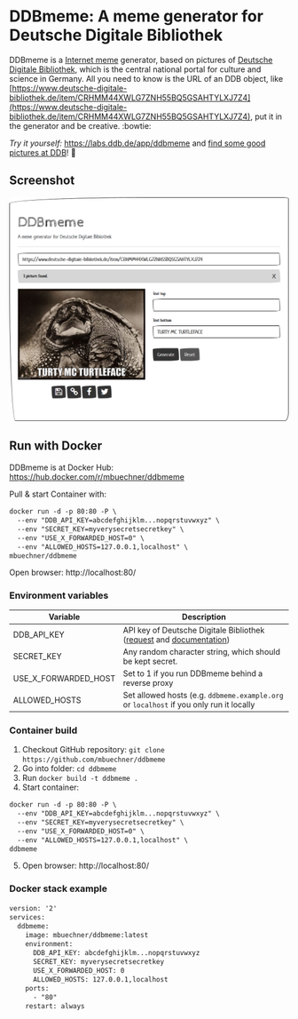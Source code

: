 # DDBmeme: A meme generator for Deutsche Digitale Bibliothek

DDBmeme is a [Internet meme](https://en.wikipedia.org/wiki/Internet_meme) generator, based on pictures of [Deutsche Digitale Bibliothek](https://www.deutsche-digitale-bibliothek.de), which is the central national portal for culture and science in Germany. All you need to know is the URL of an DDB object, like [https://www.deutsche-digitale-bibliothek.de/item/CRHMM44XWLG7ZNH55BQ5GSAHTYLXJ7Z4](https://www.deutsche-digitale-bibliothek.de/item/CRHMM44XWLG7ZNH55BQ5GSAHTYLXJ7Z4), put it in the generator and be creative. :bowtie:

*Try it yourself:* https://labs.ddb.de/app/ddbmeme and [find some good pictures at DDB](https://www.deutsche-digitale-bibliothek.de/searchresults?isThumbnailFiltered=true&query=Klaus+Kinski&viewType=grid&rows=1000&offset=0)! :eyes:

## Screenshot
![Screenshot of DDBmeme](https://github.com/mbuechner/ddbmeme/blob/master/DDBmeme.png "DDBmeme")

## Run with Docker
DDBmeme is at Docker Hub: https://hub.docker.com/r/mbuechner/ddbmeme

Pull & start Container with: 
```
docker run -d -p 80:80 -P \
  --env "DDB_API_KEY=abcdefghijklm...nopqrstuvwxyz" \
  --env "SECRET_KEY=myverysecretsecretkey" \
  --env "USE_X_FORWARDED_HOST=0" \
  --env "ALLOWED_HOSTS=127.0.0.1,localhost" \
mbuechner/ddbmeme
```
Open browser: http://localhost:80/

### Environment variables
| Variable             | Description                                                                                                                                                                    |
|----------------------|--------------------------------------------------------------------------------------------------------------------------------------------------------------------------------|
| DDB_API_KEY          | API key of Deutsche Digitale Bibliothek ([request](https://www.deutsche-digitale-bibliothek.de/user/apikey) and [documentation](https://api.deutsche-digitale-bibliothek.de/)) |
| SECRET_KEY           | Any random character string, which should be kept secret.                                                                                                                       |
| USE_X_FORWARDED_HOST | Set to 1 if you run DDBmeme behind a reverse proxy                                                                                                                             |
| ALLOWED_HOSTS        | Set allowed hosts (e.g. `ddbmeme.example.org` or `localhost` if you only run it locally                                                                                        |

### Container build
1. Checkout GitHub repository: `git clone https://github.com/mbuechner/ddbmeme`
2. Go into folder: `cd ddbmeme`
3. Run `docker build -t ddbmeme .`
4. Start container:
```
docker run -d -p 80:80 -P \
  --env "DDB_API_KEY=abcdefghijklm...nopqrstuvwxyz" \
  --env "SECRET_KEY=myverysecretsecretkey" \
  --env "USE_X_FORWARDED_HOST=0" \
  --env "ALLOWED_HOSTS=127.0.0.1,localhost" \
ddbmeme
```
5. Open browser: http://localhost:80/

### Docker stack example
```
version: '2'
services:
  ddbmeme:
    image: mbuechner/ddbmeme:latest
    environment:
      DDB_API_KEY: abcdefghijklm...nopqrstuvwxyz
      SECRET_KEY: myverysecretsecretkey
      USE_X_FORWARDED_HOST: 0
      ALLOWED_HOSTS: 127.0.0.1,localhost
    ports:
      - "80"
    restart: always
```

